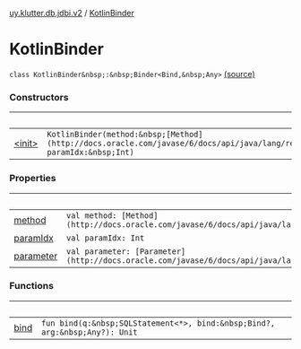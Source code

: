 [uy.klutter.db.jdbi.v2](../index.md) / [KotlinBinder](.)


# KotlinBinder
`class KotlinBinder&nbsp;:&nbsp;Binder<Bind,&nbsp;Any>` [(source)](https://github.com/kohesive/klutter/blob/master/db-jdbi-v2-jdk6/src/main/kotlin/uy/klutter/db/jdbi/v2/KotlinBinder.kt#L18)



### Constructors

|&nbsp;|&nbsp;|
|---|---|
| [&lt;init&gt;](-init-.md) | `KotlinBinder(method:&nbsp;[Method](http://docs.oracle.com/javase/6/docs/api/java/lang/reflect/Method.html), paramIdx:&nbsp;Int)` |

### Properties

|&nbsp;|&nbsp;|
|---|---|
| [method](method.md) | `val method: [Method](http://docs.oracle.com/javase/6/docs/api/java/lang/reflect/Method.html)` |
| [paramIdx](param-idx.md) | `val paramIdx: Int` |
| [parameter](parameter.md) | `val parameter: [Parameter](http://docs.oracle.com/javase/6/docs/api/java/lang/reflect/Parameter.html)` |

### Functions

|&nbsp;|&nbsp;|
|---|---|
| [bind](bind.md) | `fun bind(q:&nbsp;SQLStatement<*>, bind:&nbsp;Bind?, arg:&nbsp;Any?): Unit` |
